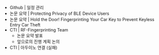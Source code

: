 - Github | 일정 관리
- 논문 요약 | Protecting Privacy of BLE Device Users
- 논문 요약 | Hold the Door! Fingerprinting Your Car Key to Prevent Keyless Entry Car Theft
- CTI | RF-Fingerprinting Team  
  - 논문 요약 발표
  - 앞으로의 진행 계획 논의
- CTI | 아두이노 연결 (실패)
